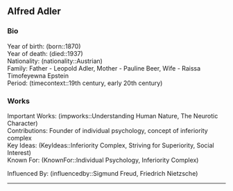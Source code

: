 ## Alfred Adler

### Bio
Year of birth: (born::1870)  
Year of death: (died::1937)  
Nationality: (nationality::Austrian)  
Family: Father - Leopold Adler, Mother - Pauline Beer, Wife - Raissa Timofeyewna Epstein  
Period: (timecontext::19th century, early 20th century)  

### Works
Important Works: (impworks::Understanding Human Nature, The Neurotic Character)  
Contributions: Founder of individual psychology, concept of inferiority complex  
Key Ideas: (KeyIdeas::Inferiority Complex, Striving for Superiority, Social Interest)  
Known For: (KnownFor::Individual Psychology, Inferiority Complex)  

Influenced By: (influencedby::Sigmund Freud, Friedrich Nietzsche)

---